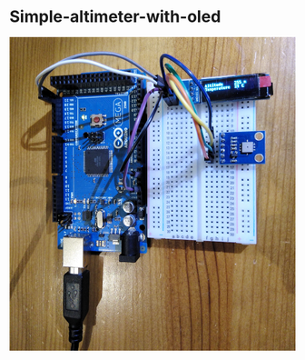 # Simple-altimeter-with-oled
![](https://github.com/LCLLajas/Simple-altimeter-with-oled/blob/master/Connections.jpg)
